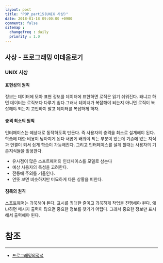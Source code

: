 ```yaml
---
layout: post
title: "POP_part15(UNIX 사상)"
date: 2018-01-18 09:00:00 +0900
comments: false
sitemap :
  changefreq : daily
  priority : 1.0
---
```


## 사상 - 프로그래밍 이데올로기

### UNIX 사상

#### 표현성의 원칙

정보는 데이터에 모아 표현 정보를 데이터에 표현하면 로직은 읽기 쉬워진다.
왜냐고 하면 데이터는 로직보다 다루기 쉽다.그래서 데이터가 복잡해야 되는지 아니면 로직이 복잡해야 되는지
고민하지 말고 데이터를 복잡하게 하자.

#### 충격 최소의 원칙

인터페이스는 예상대로 동작하도록 만든다. 즉 사용자의 충격을 최소로 설계해야 된다.
학습에 대한 비용이 낮아지게 된다 새롭게 배워야 되는 부분이 있는데 기존에 있는 지식과 연결이 되서 
쉽게 학습이 가능해진다. 그리고 인터페이스를 설계 할때는 사용자의 기존지식들을 활용한다.

* 유사점이 많은 소프트웨어의 인터페이스를 모델로 삼는다
* 예상 사용자의 특성을 고려한다.
* 전통에 주의를 기울인다.
* 언뜻 보면 비슷하지만 미묘하게 다른 상황을 피한다.

#### 침묵의 원칙

소프트웨어는 과묵해야 된다. 표시를 최대한 줄이고 과묵하게 작업을 진행해야 된다.
왜냐하면 메시지 출력이 많으면 중요한 정보를 찾기가 어렵다. 그래서 중요한 정보만 표시해서 출력해야 된다.




# 참조
-----
* [프로그래밍의정석](http://www.yes24.com/24/Goods/55254076?Acode=101)
